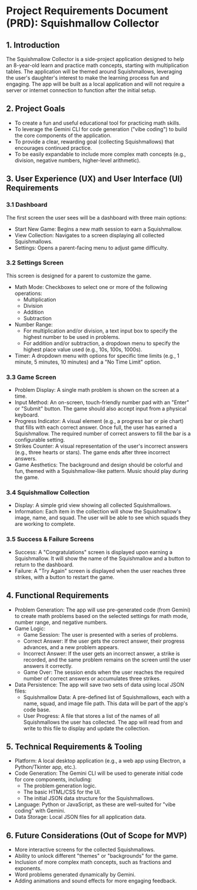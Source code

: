 # Project Requirements Document (PRD): Squishmallow Collector

## 1. Introduction

The Squishmallow Collector is a side-project application designed to help an 8-year-old learn and practice math concepts, starting with multiplication tables. The application will be themed around Squishmallows, leveraging the user's daughter's interest to make the learning process fun and engaging. The app will be built as a local application and will not require a server or internet connection to function after the initial setup.

## 2. Project Goals

* To create a fun and useful educational tool for practicing math skills.
* To leverage the Gemini CLI for code generation ("vibe coding") to build the core components of the application.
* To provide a clear, rewarding goal (collecting Squishmallows) that encourages continued practice.
* To be easily expandable to include more complex math concepts (e.g., division, negative numbers, higher-level arithmetic).

## 3. User Experience (UX) and User Interface (UI) Requirements

### 3.1 Dashboard 
The first screen the user sees will be a dashboard with three main options:
* Start New Game: Begins a new math session to earn a Squishmallow.
* View Collection: Navigates to a screen displaying all collected Squishmallows.
* Settings: Opens a parent-facing menu to adjust game difficulty.

### 3.2 Settings Screen 
This screen is designed for a parent to customize the game.
* Math Mode: Checkboxes to select one or more of the following operations:
    * Multiplication
    * Division
    * Addition
    * Subtraction
* Number Range:
    * For multiplication and/or division, a text input box to specify the highest number to be used in problems.
    * For addition and/or subtraction, a dropdown menu to specify the highest place value used (e.g., 10s, 100s, 1000s).
* Timer: A dropdown menu with options for specific time limits (e.g., 1 minute, 5 minutes, 10 minutes) and a "No Time Limit" option.

### 3.3 Game Screen
* Problem Display: A single math problem is shown on the screen at a time.
* Input Method: An on-screen, touch-friendly number pad with an "Enter" or "Submit" button. The game should also accept input from a physical keyboard.
* Progress Indicator: A visual element (e.g., a progress bar or pie chart) that fills with each correct answer. Once full, the user has earned a Squishmallow. The required number of correct answers to fill the bar is a configurable setting.
* Strikes Counter: A visual representation of the user's incorrect answers (e.g., three hearts or stars). The game ends after three incorrect answers.
* Game Aesthetics: The background and design should be colorful and fun, themed with a Squishmallow-like pattern. Music should play during the game.

### 3.4 Squishmallow Collection
* Display: A simple grid view showing all collected Squishmallows.
* Information: Each item in the collection will show the Squishmallow's image, name, and squad. The user will be able to see which squads they are working to complete.

### 3.5 Success & Failure Screens
* Success: A "Congratulations" screen is displayed upon earning a Squishmallow. It will show the name of the Squishmallow and a button to return to the dashboard.
* Failure: A "Try Again" screen is displayed when the user reaches three strikes, with a button to restart the game.

## 4. Functional Requirements

* Problem Generation: The app will use pre-generated code (from Gemini) to create math problems based on the selected settings for math mode, number range, and negative numbers.
* Game Logic:
    * Game Session: The user is presented with a series of problems.
    * Correct Answer: If the user gets the correct answer, their progress advances, and a new problem appears.
    * Incorrect Answer: If the user gets an incorrect answer, a strike is recorded, and the same problem remains on the screen until the user answers it correctly.
    * Game Over: The session ends when the user reaches the required number of correct answers or accumulates three strikes.
* Data Persistence: The app will save two sets of data using local JSON files:
    * Squishmallow Data: A pre-defined list of Squishmallows, each with a name, squad, and image file path. This data will be part of the app's code base.
    * User Progress: A file that stores a list of the names of all Squishmallows the user has collected. The app will read from and write to this file to display and update the collection.

## 5. Technical Requirements & Tooling

* Platform: A local desktop application (e.g., a web app using Electron, a Python/Tkinter app, etc.).
* Code Generation: The Gemini CLI will be used to generate initial code for core components, including:
    * The problem generation logic.
    * The basic HTML/CSS for the UI.
    * The initial JSON data structure for the Squishmallows.
* Language: Python or JavaScript, as these are well-suited for "vibe coding" with Gemini.
* Data Storage: Local JSON files for all application data.

## 6. Future Considerations (Out of Scope for MVP)

* More interactive screens for the collected Squishmallows.
* Ability to unlock different "themes" or "backgrounds" for the game.
* Inclusion of more complex math concepts, such as fractions and exponents.
* Word problems generated dynamically by Gemini.
* Adding animations and sound effects for more engaging feedback.